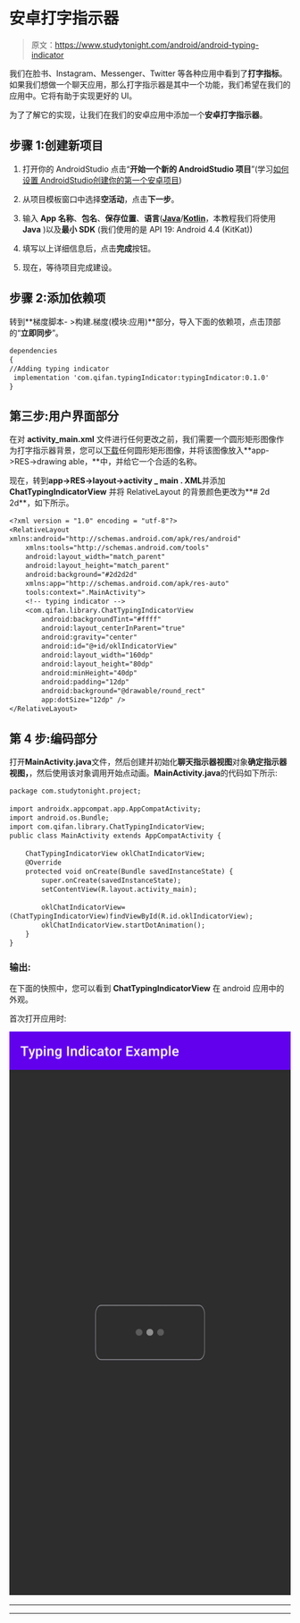 # 安卓打字指示器

> 原文：<https://www.studytonight.com/android/android-typing-indicator>

我们在脸书、Instagram、Messenger、Twitter 等各种应用中看到了**打字指标**。如果我们想做一个聊天应用，那么打字指示器是其中一个功能，我们希望在我们的应用中。它将有助于实现更好的 UI。

为了了解它的实现，让我们在我们的安卓应用中添加一个**安卓打字指示器**。

## 步骤 1:创建新项目

1.  打开你的 AndroidStudio 点击“**开始一个新的 AndroidStudio 项目**”(学习[如何设置 AndroidStudio](https://www.studytonight.com/android/setup-android-dev-env)[创建你的第一个安卓项目](https://www.studytonight.com/android/first-android-application))

2.  从项目模板窗口中选择**空活动**，点击**下一步**。

3.  输入 **App 名称**、**包名**、**保存位置**、**语言**([**Java**](https://www.studytonight.com/java/)/[**Kotlin**](https://www.studytonight.com/kotlin)，本教程我们将使用 **Java** )以及**最小 SDK** (我们使用的是 API 19: Android 4.4 (KitKat))

4.  填写以上详细信息后，点击**完成**按钮。

5.  现在，等待项目完成建设。

## 步骤 2:添加依赖项

转到**梯度脚本- >构建.梯度(模块:应用)**部分，导入下面的依赖项，点击顶部的“**立即同步**”。

```
dependencies
{
//Adding typing indicator 
 implementation 'com.qifan.typingIndicator:typingIndicator:0.1.0'
}
```

## 第三步:用户界面部分

在对 **activity_main.xml** 文件进行任何更改之前，我们需要一个圆形矩形图像作为打字指示器背景，您可以[下载](https://royalpng.com/)任何圆形矩形图像，并将该图像放入**app->RES->drawing able，**中，并给它一个合适的名称。

现在，转到**app->RES->layout->activity _ main . XML**并添加 **ChatTypingIndicatorView** 并将 RelativeLayout 的背景颜色更改为**# 2d 2d**，如下所示。

```
<?xml version = "1.0" encoding = "utf-8"?>
<RelativeLayout xmlns:android="http://schemas.android.com/apk/res/android"
    xmlns:tools="http://schemas.android.com/tools"
    android:layout_width="match_parent"
    android:layout_height="match_parent"
    android:background="#2d2d2d"
    xmlns:app="http://schemas.android.com/apk/res-auto"
    tools:context=".MainActivity">
    <!-- typing indicator -->
    <com.qifan.library.ChatTypingIndicatorView
        android:backgroundTint="#ffff"
        android:layout_centerInParent="true"
        android:gravity="center"
        android:id="@+id/oklIndicatorView"
        android:layout_width="160dp"
        android:layout_height="80dp"
        android:minHeight="40dp"
        android:padding="12dp"
        android:background="@drawable/round_rect"
        app:dotSize="12dp" />
</RelativeLayout>
```

## 第 4 步:编码部分

打开**MainActivity.java**文件，然后创建并初始化**聊天指示器视图**对象**确定指示器视图，**，然后使用该对象调用开始点动画。**MainActivity.java**的代码如下所示:

```
package com.studytonight.project;

import androidx.appcompat.app.AppCompatActivity;
import android.os.Bundle;
import com.qifan.library.ChatTypingIndicatorView;
public class MainActivity extends AppCompatActivity {

    ChatTypingIndicatorView oklChatIndicatorView;
    @Override
    protected void onCreate(Bundle savedInstanceState) {
        super.onCreate(savedInstanceState);
        setContentView(R.layout.activity_main);

        oklChatIndicatorView=(ChatTypingIndicatorView)findViewById(R.id.oklIndicatorView); 
        oklChatIndicatorView.startDotAnimation();
    }
}
```

### 输出:

在下面的快照中，您可以看到 **ChatTypingIndicatorView** 在 android 应用中的外观。

首次打开应用时:

![android chat typing indicator](img/26e5fc916e36a4239372607b5b60cd29.png)

* * *

* * *